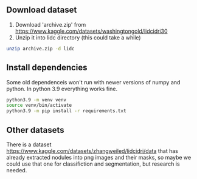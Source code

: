 ## Download dataset

1. Download 'archive.zip' from https://www.kaggle.com/datasets/washingtongold/lidcidri30
2. Unzip it into lidc directory (this could take a while)

```bash
unzip archive.zip -d lidc
```

## Install dependencies

Some old dependenceis won't run with newer versions of numpy and python.
In python 3.9 everything works fine.

```bash
python3.9 -m venv venv
source venv/bin/activate
python3.9 -m pip install -r requirements.txt
```

## Other datasets

There is a dataset https://www.kaggle.com/datasets/zhangweiled/lidcidri/data that has already extracted nodules into png images and their masks,
so maybe we could use that one for classifiction and segmentation, but research is needed.
